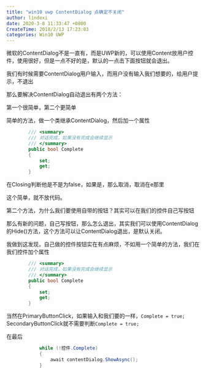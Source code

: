 ```yaml
---
title: "win10 uwp ContentDialog 点确定不关闭"
author: lindexi
date: 2020-3-8 11:33:47 +0800
CreateTime: 2018/2/13 17:23:03
categories: Win10 UWP
---
```


微软的ContentDialog不是一直有，而是UWP新的，可以使用Content放用户控件，使用很好，但是一点不好的是，默认的一点击下面按钮就会退出。

<!--more-->


<!-- CreateTime:2018/2/13 17:23:03 -->


<div id="toc"></div>

我们有时候需要ContentDialog用户输入，而用户没有输入我们想要的，给用户提示，不退出

那么要解决ContentDialog自动退出有两个方法：

第一个很简单，第二个更简单

简单的方法，做一个类继承ContentDialog，然后加一个属性

```csharp
        /// <summary>
        /// 对话完成，如果没有完成会继续显示
        /// </summary>
        public bool Complete
        {
            set;
            get;
        }
```

在Closing判断他是不是为false，如果是，那么取消，取消在e那里

这个简单，就不放代码。

第二个方法，为什么我们要使用自带的按钮？其实可以在我们的控件自己写按钮

那么有新的问题，自己写按钮，那么怎么退出，其实我们可以使用ContentDialog的Hide()方法，这个方法可以让ContentDialog退出，是默认关闭。


我做到这发现，自己做的控件按钮实在有点麻烦，不如用一个简单的方法，我们在我们控件加个属性

```csharp
        /// <summary>
        /// 对话完成，如果没有完成会继续显示
        /// </summary>
        public bool Complete
        {
            set;
            get;
        }
```

当然在PrimaryButtonClick，如果输入和我们要的一样，`Complete = true;` SecondaryButtonClick就不需要判断`Complete = true;`

在最后

```csharp
            while (!控件.Complete)
            {
                await contentDialog.ShowAsync();
            }
```







